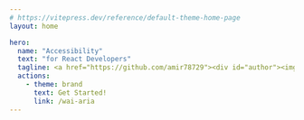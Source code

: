 ```yaml
---
# https://vitepress.dev/reference/default-theme-home-page
layout: home

hero:
  name: "Accessibility"
  text: "for React Developers"
  tagline: <a href="https://github.com/amir78729"><div id="author"><img src="https://avatars.githubusercontent.com/u/44297246?v=4" alt="profile picture" /> <div class="author-name"><span>Amirhossein</span><span>Alibakhshi</span></div></div></a>
  actions:
    - theme: brand
      text: Get Started!
      link: /wai-aria
---
```


<style>
#author {
  display: flex;
  align-items: center;
}
#author img {
  width: 50px;
  height: 50px;
  border-radius: 50%;
  background: #ffffff;
}
#author .author-name {
  display: flex;
  flex-direction: column;
  align-items: flex-start;
  margin-left: 10px;
  font-size: 1rem;
  line-height: 1.2;
}
</style>
